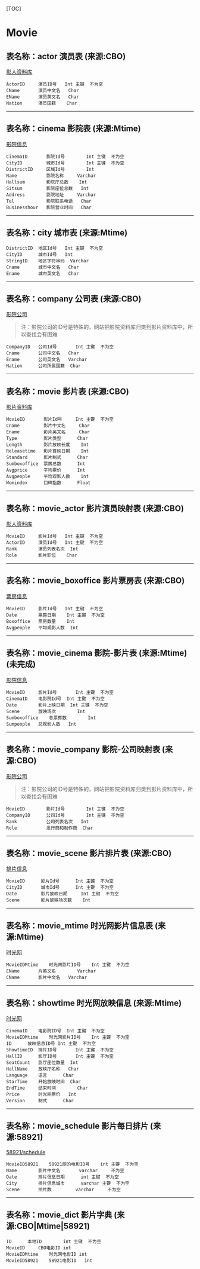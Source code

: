 [TOC]
# Movie
## 表名称：actor 演员表 (来源:CBO)
[影人资料库](http://www.cbooo.cn/peoples)

	ActorID     演员ID号	Int	主键	不为空
	CName	    演员中文名	Char
	EName  	    演员英文名	Char
	Nation 	    演员国籍	Char

------------


## 表名称：cinema	影院表 (来源:Mtime)
[影院信息](cinemadata.json)

	CinemaID       影院Id号		Int	主键	不为空
	CityID	       城市Id号		Int	主键	不为空
	DistrictID     区域Id号		Int
	Name	       影院名称		Varchar
	Hallsum	       影院厅总数	Int
	Sitsum	       影院座位总数	Int
	Address	       影院地址		Varchar
	Tel            影院联系电话	Char
	Businesshour   影院营业时间	Char

------------

## 表名称：city	城市表 (来源:Mtime)

	DistrictID	地区Id号	Int	主键	不为空
	CityID		城市Id号	Int
	StringID	地区字符串码	Varchar
	Cname		城市中文名	Char
	Ename		城市英文名	Char

------------

## 表名称：company	公司表 (来源:CBO)
[影院公司](http://www.cbooo.cn/c/6)
>注：影院公司的ID号是特殊的，网站把影院资料库归类到影片资料库中，所以查找会有困难

	CompanyID	公司Id号		Int	主键	不为空
	Cname		公司中文名	Char
	Ename		公司英文名	Varchar
	Nation		公司所属国籍	Char

------------

## 表名称：movie	影片表 (来源:CBO)
[影片资料库](www.cbooo.cn/movie)

	MovieID	      影片Id号		Int	主键	不为空
	Cname	      影片中文名		Char
	Ename	      影片英文名		Char
	Type	      影片类型		Char
	Length	      影片放映长度	Int
	Releasetime   影片首映日期	Int
	Standard      影片制式		Char
	Sumboxoffice  票房总数		Int
	Avgprice      平均票价		Int
	Avgpeople     平均观影人数	Int
	Womindex      口碑指数		Float

------------

## 表名称：movie_actor	影片演员映射表 (来源:CBO)
[影人资料库](http://www.cbooo.cn/peoples)

	MovieID	    影片Id号	Int	主键	不为空
	ActorID	    演员Id号	Int	主键	不为空
	Rank	    演员列表名次	Int
	Role	    影片职位	Char

------------

## 表名称：movie_boxoffice	影片票房表 (来源:CBO)
[票房信息](http://www.cbooo.cn/BoxOffice/GetDayBoxOffice?num=)

	MovieID	    影片Id号	Int	主键	不为空
	Date	    票房日期	Int	主键	不为空
	Boxoffice   票房数量	Int
	Avgpeople   平均观影人数	Int

------------

## 表名称：movie_cinema	影院-影片表 (来源:Mtime)(未完成)
[影院信息](cinemadata.json)

	MovieID		影片Id号		Int	主键	不为空
	CinemaID	电影院Id号	Int	主键	不为空
	Date		影片上映日期	Int	主键	不为空
	Scene		放映场次		Int
	Sumboxoffice	总票房数		Int
	Sumpeople	总观影人数	Int

------------

## 表名称：movie_company	影院-公司映射表 (来源:CBO)
[影院公司](http://www.cbooo.cn/c/6)
>注：影院公司的ID号是特殊的，网站把影院资料库归类到影片资料库中，所以查找会有困难

	MovieID	       影片Id号		Int	主键	不为空
	CompanyID      公司Id号		Int	主键	不为空
	Rank	       公司列表名次	Int
	Role	       发行商和制作商	Char

------------

## 表名称：movie_scene	影片排片表 (来源:CBO)
[排片信息](http://www.cbooo.cn/Screen/getScreenData?days=)

	MovieID	     影片Id号		Int	主键	不为空
	CityID	     城市Id号		Int	主键	不为空
	Date         影片放映日期		Int	主键	不为空
	Scene	     影片放映场次数	Int

------------

## 表名称：movie_mtime	时光网影片信息表 (来源:Mtime)
[时光网](http://www.mtime.com/)

	MovieIDMtime	时光网影片ID号	Int	主键	不为空
	EName		片英文名		Varchar
	CName		影片中文名	Varchar

------------

## 表名称：showtime	时光网放映信息 (来源:Mtime)
[时光网](http://www.mtime.com/)

	CinemaID	电影院ID号	Int	主键	不为空
	MovieIDMtime	时光网影片ID号	Int	主键	不为空
	ID		放映信息ID号	Int	主键	不为空
	ShowtimeID	排片ID号		Int	主键	不为空
	HallID		影厅ID号		Int	主键	不为空
	SeatCount	影厅座位数量	Int
	HallName	放映厅名称	Char
	Language	语言		Char
	StarTime	开始放映时间	Char
	EndTime		结束时间		Char
	Price		时光网票价	Int
	Version		制式		Char
	
------------

## 表名称：movie_schedule	影片每日排片 (来源:58921)
[58921/schedule](http://58921.com/schedule/)

	MovieID58921	58921网的电影ID号	int	主键	不为空
	Name		影片中文名		varchar		不为空
	Date		排片信息日期		int	主键	不为空
	City		排片信息城市		varchar	主键	不为空
	Scene		拍片数			varchar		不为空

------------

## 表名称：movie_dict	影片字典 (来源:CBO|Mtime|58921)

	ID		本地ID		int	主键	不为空
	MovieID 	CBO电影ID	int
	MovieIDMtime	时光网电影ID	int
	MovieID58921	58921电影ID	int